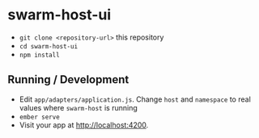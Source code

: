# swarm-host-ui

* `git clone <repository-url>` this repository
* `cd swarm-host-ui`
* `npm install`

## Running / Development

* Edit `app/adapters/application.js`. Change `host` and `namespace` to real values where `swarm-host` is running
* `ember serve`
* Visit your app at [http://localhost:4200](http://localhost:4200).
